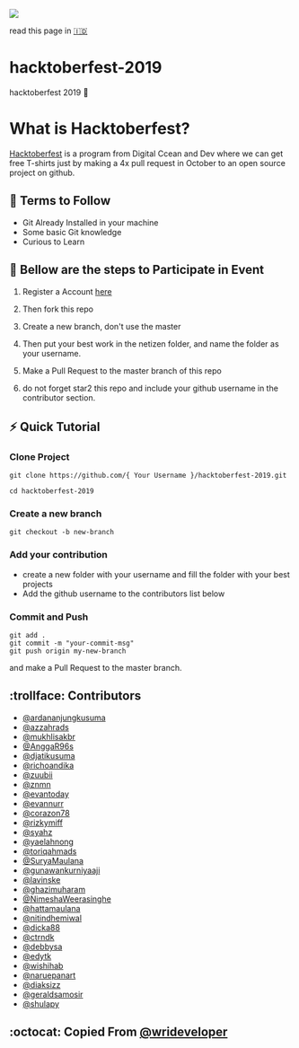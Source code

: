 ![](img/hacktoberfest.png)

read this page in [:indonesia:](https://github.com/ShuLaPy/hacktoberfest-2019/blob/master/readme.md)

# hacktoberfest-2019

hacktoberfest 2019 :checkered_flag:

# What is Hacktoberfest?

[Hacktoberfest](hacktoberfest.digitalocean.com) is a program from Digital Ccean and Dev where we can get free T-shirts just by making a 4x pull request in October to an open source project on github.

## :pushpin: Terms to Follow

- Git Already Installed in your machine
- Some basic Git knowledge
- Curious to Learn

## :scroll: Bellow are the steps to Participate in Event

1. Register a Account [here](https://hacktoberfest.digitalocean.com)

2. Then fork this repo

3. Create a new branch, don't use the master

4. Then put your best work in the netizen folder, and name the folder as your username.

5. Make a Pull Request to the master branch of this repo

6. do not forget star2 this repo and include your github username in the contributor section.

## :zap: Quick Tutorial

### Clone Project

```
git clone https://github.com/{ Your Username }/hacktoberfest-2019.git

cd hacktoberfest-2019
```

### Create a new branch

```
git checkout -b new-branch
```

### Add your contribution

- create a new folder with your username and fill the folder with your best projects
- Add the github username to the contributors list below

### Commit and Push

```
git add .
git commit -m "your-commit-msg"
git push origin my-new-branch
```

and make a Pull Request to the master branch.

## :trollface: Contributors

- [@ardananjungkusuma](https://github.com/ardananjungkusuma)
- [@azzahrads](https://github.com/azzahrads)
- [@mukhlisakbr](https://github.com/mukhlisakbr)
- [@AnggaR96s](https://github.com/AnggaR96s)
- [@djatikusuma](https://github.com/djatikusuma)
- [@richoandika](https://github.com/richoandika)
- [@zuubii](https://github.com/zuubii)
- [@znmn](https://github.com/znmn)
- [@evantoday](https://github.com/evantoday)
- [@evannurr](https://github.com/evannurr)
- [@corazon78](https://github.com/corazon78)
- [@rizkymiff](https://github.com/rizkymiff)
- [@syahz](https://github.com/syahz)
- [@yaelahnong](https://github.com/yaelahnong)
- [@toriqahmads](https://github.com/toriqahmads)
- [@SuryaMaulana](https://github.com/suryamaulana)
- [@gunawankurniyaaji](https://github.com/gunawankurniyaaji)
- [@lavinske](https://github.com/lavinske)
- [@ghazimuharam](https://github.com/ghazimuharam)
- [@NimeshaWeerasinghe](https://github.com/NimeshaWeerasinghe)
- [@hattamaulana](https://github.com/hattamaulana)
- [@nitindhemiwal](https://github.com/nitindhemiwal)
- [@dicka88](https://github.com/dicka88)
- [@ctrndk](https://github.com/ctrndk)
- [@debbysa](https://github.com/debbysa)
- [@edytk](https://github.com/edytk)
- [@wishihab](https://github.com/wishihab)
- [@naruepanart](https://github.com/naruepanart)
- [@diaksizz](https://github.com/diaksizz)
- [@geraldsamosir](https://github.com/geraldsamosir)
- [@shulapy](https://github.com/ShuLaPy)


## :octocat: Copied From [@wrideveloper](https://github.com/wrideveloper)
